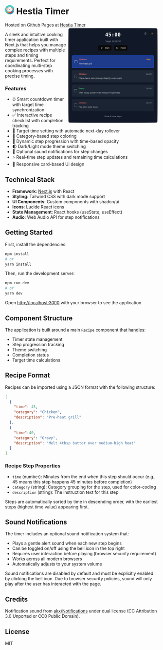 # <img src="./doc/hestia timer.png" alt="Hestia Timer Interface" height="30"/> Hestia Timer
Hosted on Github Pages at [Hestia Timer](https://gtg922r.github.io/hestia-timer/)
<img align="right" src="./doc/Example%20Screenshot.png" alt="Hestia Timer Interface" width="300"/>

A sleek and intuitive cooking timer application built with Next.js that helps you manage complex recipes with multiple steps and timing requirements. Perfect for coordinating multi-step cooking processes with precise timing.

### Features

- ⏰ Smart countdown timer with target time synchronization
- ✅ Interactive recipe checklist with completion tracking
- 🎯 Target time setting with automatic next-day rollover
- 🎨 Category-based step coloring
- 🔄 Dynamic step progression with time-based opacity
- 🌓 Dark/Light mode theme switching
- 🔔 Optional sound notifications for step changes
- ⚡ Real-time step updates and remaining time calculations
- 📱 Responsive card-based UI design

## Technical Stack

- **Framework**: [Next.js](https://nextjs.org/) with React 
- **Styling**: Tailwind CSS with dark mode support
- **UI Components**: Custom components with shadcn/ui
- **Icons**: Lucide React icons
- **State Management**: React hooks (useState, useEffect)
- **Audio**: Web Audio API for step notifications

## Getting Started

First, install the dependencies:

```bash
npm install
# or
yarn install
```

Then, run the development server:

```bash
npm run dev
# or
yarn dev
```

Open [http://localhost:3000](http://localhost:3000) with your browser to see the application.

## Component Structure

The application is built around a main `Recipe` component that handles:
- Timer state management
- Step progression tracking
- Theme switching
- Completion status
- Target time calculations

## Recipe Format

Recipes can be imported using a JSON format with the following structure:

```json
[
  {
    "time": 45,
    "category": "Chicken",
    "description": "Pre-heat grill"
  },
  {
    "time":40,
    "category": "Gravy",
    "description": "Melt 4tbsp butter over medium-high heat"
  }
]
```

### Recipe Step Properties

- `time` (number): Minutes from the end when this step should occur (e.g., 45 means this step happens 45 minutes before completion)
- `category` (string): Category grouping for the step, used for color-coding
- `description` (string): The instruction text for this step

Steps are automatically sorted by time in descending order, with the earliest steps (highest time value) appearing first.

## Sound Notifications

The timer includes an optional sound notification system that:
- Plays a gentle alert sound when each new step begins
- Can be toggled on/off using the bell icon in the top right
- Requires user interaction before playing (browser security requirement)
- Works across all modern browsers
- Automatically adjusts to your system volume

Sound notifications are disabled by default and must be explicitly enabled by clicking the bell icon. Due to browser security policies, sound will only play after the user has interacted with the page.

## Credits

Notification sound from [akx/Notifications](https://github.com/akx/Notifications) under dual license (CC Attribution 3.0 Unported or CC0 Public Domain).

## License

MIT
